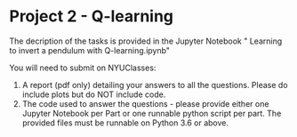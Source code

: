 # Project 2 - Q-learning

The decription of the tasks is provided in the Jupyter Notebook " Learning to invert a pendulum with Q-learning.ipynb"

You will need to submit on NYUClasses:
1. A report (pdf only) detailing your answers to all the questions. Please do include plots but do NOT include code.
2. The code used to answer the questions - please provide either one Jupyter Notebook per Part or one runnable python script per part. The provided files must be runnable on Python 3.6 or above.

